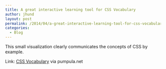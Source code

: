 ```yaml
---
title: A great interactive learning tool for CSS Vocabulary
author: jhund
layout: post
permalink: /2014/04/a-great-interactive-learning-tool-for-css-vocabulary/
categories:
  - Blog
---
```

<p class="iii-article-excerpt">
  This small visualization clearly communicates the concepts of CSS by example.
</p>

<p class="iii-article-source">
  Link: <a href="http://bit.ly/1j8bS9x">CSS Vocabulary</a> via pumpula.net
</p>